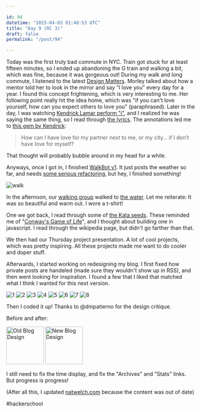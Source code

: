 ```yaml
---

id: 94
datetime: "2015-04-03 01:48:53 UTC"
title: "Day 9 (RC 3)"
draft: false
permalink: "/post/94"

---
```


Today was the first truly bad commute in NYC. Train got stuck for at least fifteen minutes, so I ended up abandoning the G train and walking a bit, which was fine, because it was gorgeous out! During my walk and long commute, I listened to the latest [Design Matters](http://designobserver.com/feature/morley/38833/). Morley talked about how a mentor told her to look in the mirror and say "I love you" every day for a year. I found this concept frightening, which is very interesting to me. Her following point really hit the idea home, which was "if you can't love yourself, how can you expect others to love you" (paraphrased). Later in the day, I was watching [Kendrick Lamar perform "i"](https://www.youtube.com/watch?v=sop2V_MREEI), and I realized he was saying the same thing, so I read through [the lyrics](http://genius.com/Kendrick-lamar-i-lyrics). The annotations led me to [this gem by Kendrick](http://genius.com/2339642):

 > How can I have love for my partner next to me, or my city… if I don’t have love for myself?
 
 That thought will probably bubble around in my head for a while.

Anyways, once I got in, I finished [WalkBot v1](https://github.com/icco/zulip-walkbot). It just posts the weather so far, and needs [some serious refactoring](https://github.com/icco/zulip-walkbot/pull/1), but hey, I finished something!
 
 ![walk](https://s3.amazonaws.com/f.cl.ly/items/1b3h3i3G1o08373N1L11/Screen%!S(MISSING)hot%!-(MISSING)04-02%!a(MISSING)t%!.(MISSING)34%!p(MISSING)ng)
 
In the afternoon, our [walking group](https://www.flickr.com/photos/icco/16392050104/) walked to [the water](https://www.flickr.com/photos/icco/16392049844/). Let me reiterate: It was so beautiful and warm out. I wore a t-shirt!

 One we got back, I read through some of [the Kata seeds](https://github.com/kata-seeds). These reminded me of "[Conway's Game of Life](https://en.wikipedia.org/wiki/Conway's_Game_of_Life)", and I thought about building one in javascript. I read through the wikipedia page, but didn't go farther than that.
 
 We then had our Thursday project presentation. A lot of cool projects, which was pretty inspiring. All these projects made me want to do cooler and doper stuff.
 
Afterwards, I started working on redesigning my blog. I first fixed how private posts are handeled (made sure they wouldn't show up in RSS), and then went looking for inspiration. I found a few that I liked that matched what I think I wanted for this next version.

![1](https://s3.amazonaws.com/f.cl.ly/items/2s3Y3z3U3Q1N2c082j3T/Screen%!S(MISSING)hot%!-(MISSING)04-02%!a(MISSING)t%!.(MISSING)45%!p(MISSING)ng) ![2](https://s3.amazonaws.com/f.cl.ly/items/1k1z2n3z1r1X3l0T1X2V/Screen%!S(MISSING)hot%!-(MISSING)04-02%!a(MISSING)t%!.(MISSING)11%!p(MISSING)ng) ![3](https://s3.amazonaws.com/f.cl.ly/items/4401313o0O3w1U1j3J0G/Screen%!S(MISSING)hot%!-(MISSING)04-02%!a(MISSING)t%!.(MISSING)53%!p(MISSING)ng) ![4](https://s3.amazonaws.com/f.cl.ly/items/2G133v0n1J003R1c280X/Screen%!S(MISSING)hot%!-(MISSING)04-02%!a(MISSING)t%!.(MISSING)47%!p(MISSING)ng) ![5](https://s3.amazonaws.com/f.cl.ly/items/1G2k0I3l2u031d1I2x2C/Screen%!S(MISSING)hot%!-(MISSING)04-02%!a(MISSING)t%!.(MISSING)34%!p(MISSING)ng) ![6](https://s3.amazonaws.com/f.cl.ly/items/3K2Y1043161W453H0f2E/Screen%!S(MISSING)hot%!-(MISSING)04-02%!a(MISSING)t%!.(MISSING)56%!p(MISSING)ng) ![7](https://s3.amazonaws.com/f.cl.ly/items/0c0o0k0Z0l1X1G0F1G3N/Screen%!S(MISSING)hot%!-(MISSING)04-02%!a(MISSING)t%!.(MISSING)50%!p(MISSING)ng) ![8](https://s3.amazonaws.com/f.cl.ly/items/271Y1e0q3T071P0I1N3j/Screen%!S(MISSING)hot%!-(MISSING)04-02%!a(MISSING)t%!.(MISSING)35%!p(MISSING)ng)

Then I coded it up! Thanks to @dmpatierno for the design critique.

Before and after:

<a href="https://www.flickr.com/photos/icco/16392844844/sizes/o/" title="Old Blog Design by Nat Welch, on Flickr"><img src="https://farm8.staticflickr.com/7595/16392844844_b6432d4efb_s.jpg" width="100" height="100" alt="Old Blog Design"></a> <a href="https://www.flickr.com/photos/icco/16807854087/sizes/o/" title="New Blog Design by Nat Welch, on Flickr"><img src="https://farm8.staticflickr.com/7634/16807854087_28705424f8_s.jpg" width="100" height="100" alt="New Blog Design"></a>

I still need to fix the time display, and fix the "Archives" and "Stats" links. But progress is progress!

(After all this, I updated [natwelch.com](http://natwelch.com) because the content was out of date)

#hackerschool

